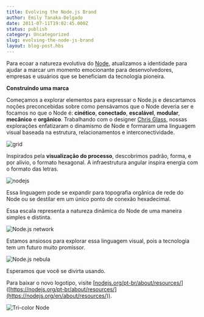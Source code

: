 ```yaml
---
title: Evolving the Node.js Brand
author: Emily Tanaka-Delgado
date: 2011-07-11T19:02:45.000Z
status: publish
category: Uncategorized
slug: evolving-the-node-js-brand
layout: blog-post.hbs
---
```


Para ecoar a natureza evolutiva do [Node](https://nodejs.org/), atualizamos a identidade para ajudar a marcar um momento emocionante para desenvolvedores, empresas e usuários que se beneficiam da tecnologia pioneira.

**Construindo uma marca**

Começamos a explorar elementos para expressar o Node.js e descartamos noções preconcebidas sobre como pensávamos que o Node deveria ser e focamos no que o Node é: **cinético**, **conectado**, **escalável**, **modular**, **mecânico** e **orgânico**. Trabalhando com o designer [Chris Glass](http://www.chrisglass.com/), nossas explorações enfatizaram o dinamismo de Node e formaram uma linguagem visual baseada na estrutura, relacionamentos e interconectividade.

![grid](/static/images/blog/uncategorized/evolving-the-node-js-brand/grid.png)

Inspirados pela **visualização do processo**, descobrimos padrão, forma, e por alívio, o formato hexagonal. A infraestrutura angular inspira energia com o formato das letras.

![nodejs](/static/images/blog/uncategorized/evolving-the-node-js-brand/nodejs.png)

Essa linguagem pode se expandir para topografia orgânica de rede do Node ou se destilar em um único ponto de conexão hexadecimal.

Essa escala representa a natureza dinâmica do Node de uma maneira simples e distinta.

![Node.js network](/static/images/blog/uncategorized/evolving-the-node-js-brand/network.png)

Estamos ansiosos para explorar essa linguagem visual, pois a tecnologia tem um futuro muito promissor.

![Node.js nebula](/static/images/blog/uncategorized/evolving-the-node-js-brand/node.png)

Esperamos que você se divirta usando.

Para baixar o novo logotipo, visite [[nodejs.org/pt-br/about/resources/](http://nodejs.org/en/about/resources/)]([https://nodejs.org/pt-br/about/resources/](https://nodejs.org/en/about/resources/)).

![Tri-color Node](/static/images/blog/uncategorized/evolving-the-node-js-brand/tri-color-node.png)

